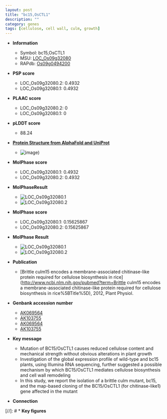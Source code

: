 ```yaml
---
layout: post
title: "bc15,OsCTL1"
description: ""
category: genes
tags: [cellulose, cell wall, culm, growth]
---
```


* **Information**  
    + Symbol: bc15,OsCTL1  
    + MSU: [LOC_Os09g32080](http://rice.plantbiology.msu.edu/cgi-bin/ORF_infopage.cgi?orf=LOC_Os09g32080)  
    + RAPdb: [Os09g0494200](http://rapdb.dna.affrc.go.jp/viewer/gbrowse_details/irgsp1?name=Os09g0494200)  

* **PSP score**  
    + LOC_Os09g32080.2: 0.4932 
    + LOC_Os09g32080.1: 0.4932 

* **PLAAC score**  
    + LOC_Os09g32080.2: 0 
    + LOC_Os09g32080.1: 0 

* **pLDDT score**
    + 88.24

* **[Protein Structure from AlphaFold and UniProt](https://www.uniprot.org/uniprotkb/Q0J0L1/entry#structure)**
    + ![image](https://ricepsp.github.io/images/Q0/AF-Q0J0L1-F1.png))

* **MolPhase score**
    + LOC_Os09g32080.1: 0.4932
    + LOC_Os09g32080.2: 0.4932

* **MolPhaseResult**
    + ![LOC_Os09g32080.1](https://ricepsp.github.io/pictures/LOC_Os09g/LOC_Os09g32080.1.png)
    + ![LOC_Os09g32080.2](https://ricepsp.github.io/pictures/LOC_Os09g/LOC_Os09g32080.2.png)

* **MolPhase score**
    + LOC_Os09g32080.1: 0.15625867
    + LOC_Os09g32080.2: 0.15625867

* **MolPhase Result**
    + ![LOC_Os09g32080.1](https://304243504.github.io/Pictures/LOC_Os09g/LOC_Os09g32080.1.png)
    + ![LOC_Os09g32080.2](https://304243504.github.io/Pictures/LOC_Os09g/LOC_Os09g32080.2.png)

* **Publication**  
    + [Brittle culm15 encodes a membrane-associated chitinase-like protein required for cellulose biosynthesis in rice](http://www.ncbi.nlm.nih.gov/pubmed?term=Brittle culm15 encodes a membrane-associated chitinase-like protein required for cellulose biosynthesis in rice%5BTitle%5D), 2012, Plant Physiol.

* **Genbank accession number**  
    + [AK069564](http://www.ncbi.nlm.nih.gov/nuccore/AK069564)
    + [AK103755](http://www.ncbi.nlm.nih.gov/nuccore/AK103755)
    + [AK069564](http://www.ncbi.nlm.nih.gov/nuccore/AK069564)
    + [AK103755](http://www.ncbi.nlm.nih.gov/nuccore/AK103755)

* **Key message**  
    + Mutation of BC15/OsCTL1 causes reduced cellulose content and mechanical strength without obvious alterations in plant growth
    + Investigation of the global expression profile of wild-type and bc15 plants, using Illumina RNA sequencing, further suggested a possible mechanism by which BC15/OsCTL1 mediates cellulose biosynthesis and cell wall remodeling
    + In this study, we report the isolation of a brittle culm mutant, bc15, and the map-based cloning of the BC15/OsCTL1 (for chitinase-like1) gene affected in the mutant

* **Connection**  

[//]: # * **Key figures**  


